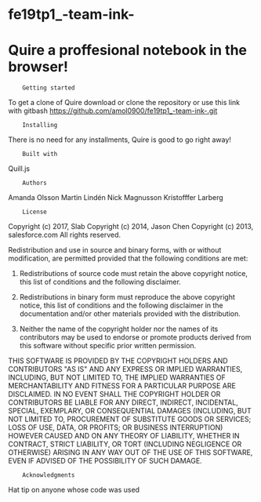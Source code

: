 # fe19tp1_-team-ink-
# Quire a proffesional notebook in the browser!

 
        Getting started 
To get a clone of Quire download or clone the repository 
or use this link with gitbash https://github.com/amol0900/fe19tp1_-team-ink-.git


        Installing
There is no need for any installments, Quire is good to go right away!

        Built with 
Quill.js 

        Authors
Amanda Olsson
Martin Lindén
Nick Magnusson
Kristofffer Larberg

        License
Copyright (c) 2017, Slab
Copyright (c) 2014, Jason Chen
Copyright (c) 2013, salesforce.com
All rights reserved.

Redistribution and use in source and binary forms, with or without
modification, are permitted provided that the following conditions
are met:

1. Redistributions of source code must retain the above copyright
notice, this list of conditions and the following disclaimer.

2. Redistributions in binary form must reproduce the above copyright
notice, this list of conditions and the following disclaimer in the
documentation and/or other materials provided with the distribution.

3. Neither the name of the copyright holder nor the names of its
contributors may be used to endorse or promote products derived from
this software without specific prior written permission.

THIS SOFTWARE IS PROVIDED BY THE COPYRIGHT HOLDERS AND CONTRIBUTORS "AS
IS" AND ANY EXPRESS OR IMPLIED WARRANTIES, INCLUDING, BUT NOT LIMITED
TO, THE IMPLIED WARRANTIES OF MERCHANTABILITY AND FITNESS FOR A
PARTICULAR PURPOSE ARE DISCLAIMED. IN NO EVENT SHALL THE COPYRIGHT
HOLDER OR CONTRIBUTORS BE LIABLE FOR ANY DIRECT, INDIRECT, INCIDENTAL,
SPECIAL, EXEMPLARY, OR CONSEQUENTIAL DAMAGES (INCLUDING, BUT NOT
LIMITED TO, PROCUREMENT OF SUBSTITUTE GOODS OR SERVICES; LOSS OF USE,
DATA, OR PROFITS; OR BUSINESS INTERRUPTION) HOWEVER CAUSED AND ON ANY
THEORY OF LIABILITY, WHETHER IN CONTRACT, STRICT LIABILITY, OR TORT
(INCLUDING NEGLIGENCE OR OTHERWISE) ARISING IN ANY WAY OUT OF THE USE
OF THIS SOFTWARE, EVEN IF ADVISED OF THE POSSIBILITY OF SUCH DAMAGE.

        Acknowledgments
Hat tip on anyone whose code was used






